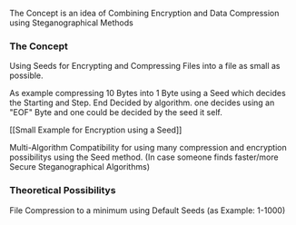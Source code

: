 The Concept is an idea of Combining Encryption and Data Compression using Steganographical Methods


### The Concept

Using Seeds for Encrypting and Compressing Files into a file as small as possible.

As example compressing 10 Bytes into 1 Byte using a Seed which decides the Starting and Step. End Decided by algorithm. one decides using an "EOF" Byte and one could be decided by the seed it self.

[[Small Example for Encryption using a Seed]]

Multi-Algorithm Compatibility for using many compression and encryption possibilitys using the Seed method. (In case someone finds faster/more Secure Steganographical Algorithms)



### Theoretical Possibilitys


File Compression to a minimum using Default Seeds (as Example: 1-1000)